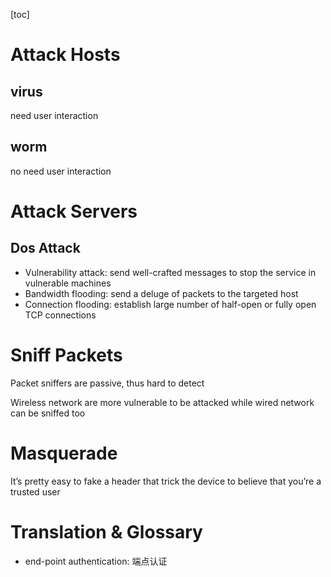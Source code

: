 [toc]

# Attack Hosts

## virus

need user interaction 

## worm

no need user interaction

# Attack Servers

## Dos Attack

- Vulnerability attack: send well-crafted messages to stop the service in vulnerable machines
- Bandwidth flooding: send a deluge of packets to the targeted host
- Connection flooding: establish large number of half-open or fully open TCP connections

# Sniff Packets

Packet sniffers are passive, thus hard to detect

Wireless network are more vulnerable to be attacked while wired network can be sniffed too

# Masquerade

It’s pretty easy to fake a header that trick the device to believe that you’re a trusted user

# Translation & Glossary

- end-point authentication: 端点认证